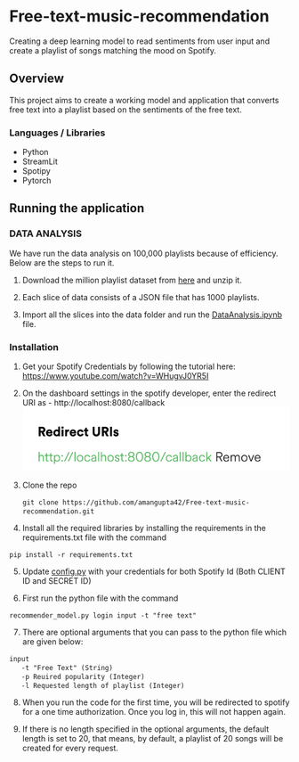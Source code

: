 # Free-text-music-recommendation
Creating a deep learning model to read sentiments from user input and create a playlist of songs matching the mood on Spotify.

## Overview

This project aims to create a working model and application that converts free text into a playlist based on the sentiments of the free text.  

### Languages / Libraries
* Python
* StreamLit
* Spotipy
* Pytorch

## Running the application

### DATA ANALYSIS

We have run the data analysis on 100,000 playlists because of efficiency. Below are the steps to run it.

1. Download the million playlist dataset from [here](https://drive.google.com/file/d/1M7cPvQ2--q9Hq-TQmJEVKhHCpKAWq0OI/view?usp=sharing) and unzip it.

2. Each slice of data consists of a JSON file that has 1000 playlists. 

3. Import all the slices into the data folder and run the [DataAnalysis.ipynb](/DataAnalysis.ipynb) file.

### Installation 

1. Get your Spotify Credentials by following the tutorial here: https://www.youtube.com/watch?v=WHugvJ0YR5I 

2. On the dashboard settings in the spotify developer, enter the redirect URI as - http://localhost:8080/callback
![dashboard](/images/dashboard.png)

3. Clone the repo
   ```
   git clone https://github.com/amangupta42/Free-text-music-recommendation.git
   ```
4. Install all the required libraries by installing the requirements in the requirements.txt file with the command

  ```
  pip install -r requirements.txt
  ```
5. Update [config.py](/config.py) with your credentials for both Spotify Id (Both CLIENT ID and SECRET ID)

6. First run the python file with the command 
```
recommender_model.py login input -t "free text"
```

7. There are optional arguments that you can pass to the python file which are given below:
```
input
   -t "Free Text" (String)
   -p Reuired popularity (Integer)
   -l Requested length of playlist (Integer)
```
8. When you run the code for the first time, you will be redirected to spotify for a one time authorization. Once you log in, this will not happen again.

9. If there is no length specified in the optional arguments, the default length is set to 20, that means, by default, a playlist of 20 songs will be created for every request.

